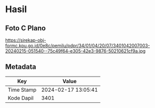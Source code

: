 # Hasil

## Foto C Plano

https://sirekap-obj-formc.kpu.go.id/0e8c/pemilu/pdpr/34/01/04/20/07/3401042007003-20240215-051540--75c49f64-e305-42e3-9876-50210621cf9a.jpg


## Metadata

| Key        | Value               |
| ---------- | ------------------- |
| Time Stamp | 2024-02-17 13:05:41 |
| Kode Dapil | 3401                |



